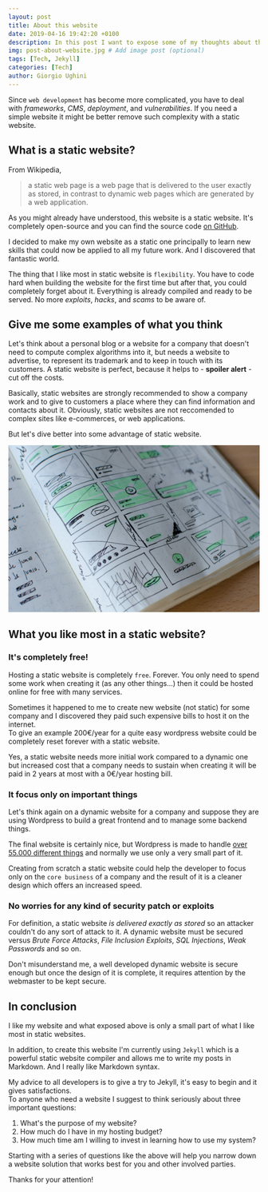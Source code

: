 ```yaml
---
layout: post
title: About this website
date: 2019-04-16 19:42:20 +0100
description: In this post I want to expose some of my thoughts about this `website design`. I really like it, it's highly customizable and it's forever free!
img: post-about-website.jpg # Add image post (optional)
tags: [Tech, Jekyll]
categories: [Tech]
author: Giorgio Ughini
---
```

Since `web development` has become more complicated, you have to deal with *frameworks*, *CMS*, *deployment*, and *vulnerabilities*. If you need a simple website it might be better remove such complexity with a static website.

## What is a static website?

From Wikipedia,
> a static web page is a web page that is delivered to the user exactly as stored, in contrast to dynamic web pages which are generated by a web application.

As you might already have understood, this website is a static website. It's completely open-source and you can find the source code [on GitHub](repo-link).

I decided to make my own website as a static one principally to learn new skills that could now be applied to all my future work. And I discovered that fantastic world.

The thing that I like most in static website is `flexibility`. You have to code hard when building the website for the first time but after that, you could completely forget about it. Everything is already compiled and ready to be served. No more *exploits*, *hacks*, and *scams* to be aware of.

## Give me some examples of what you think

Let's think about a personal blog or a website for a company that doesn't need to compute complex algorithms into it, but needs a website to advertise, to represent its trademark and to keep in touch with its customers. A static website is perfect, because it helps to - **spoiler alert** - cut off the costs.

Basically, static websites are strongly recommended to show a company work and to give to customers a place where they can find information and contacts about it. Obviously, static websites are not reccomended to complex sites like e-commerces, or web applications.

But let's dive better into some advantage of static website.

![White and green sheetwork](../assets/img/post-about-website-1.jpg)

## What you like most in a static website?
### It's completely free!
Hosting a static website is completely `free`. Forever. You only need to spend some work when creating it (as any other things...) then it could be hosted online for free with many services.

Sometimes it happened to me to create new website (not static) for some company and I discovered they paid such expensive bills to host it on the internet.  
To give an example 200€/year for a quite easy wordpress website could be completely reset forever with a static website.

Yes, a static website needs more initial work compared to a dynamic one but increased cost that a company needs to sustain when creating it will be paid in 2 years at most with a 0€/year hosting bill.

### It focus only on important things
Let's think again on a dynamic website for a company and suppose they are using Wordpress to build a great frontend and to manage some backend things.

The final website is certainly nice, but Wordpress is made to handle [over 55.000 different things](wp-link) and normally we use only a very small part of it.

Creating from scratch a static website could help the developer to focus only on the `core business` of a company and the result of it is a cleaner design which offers an increased speed.

### No worries for any kind of security patch or exploits
For definition, a static website *is delivered exactly as stored* so an attacker couldn't do any sort of attack to it. A dynamic website must be secured versus *Brute Force Attacks*, *File Inclusion Exploits*, *SQL Injections*, *Weak Passwords* and so on.

Don't misunderstand me, a well developed dynamic website is secure enough but once the design of it is complete, it requires attention by the webmaster to be kept secure.

## In conclusion
I like my website and what exposed above is only a small part of what I like most in static websites.

In addition, to create this website I'm currently using `Jekyll` which is a powerful static website compiler and allows me to write my posts in Markdown. And I really like Markdown syntax.

My advice to all developers is to give a try to Jekyll, it's easy to begin and it gives satisfactions.  
To anyone who need a website I suggest to think seriously about three important questions:
1. What's the purpose of my website?
2. How much do I have in my hosting budget?
3. How much time am I willing to invest in learning how to use my system?

Starting with a series of questions like the above will help you narrow down a website solution that works best for you and other involved parties.

Thanks for your attention!

[repo-link]: https://github.com/GiorgioUghini/giorgioughini.github.io
[wp-link]: https://wordpress.org/

